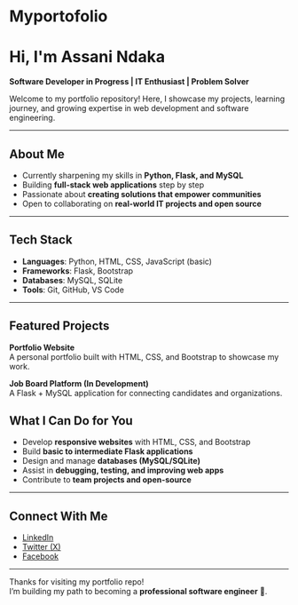 # Myportofolio
#  Hi, I'm Assani Ndaka  

 **Software Developer in Progress | IT Enthusiast | Problem Solver**  

Welcome to my portfolio repository! Here, I showcase my projects, learning journey, and growing expertise in web development and software engineering.  

---

##  About Me  
-  Currently sharpening my skills in **Python, Flask, and MySQL**  
-  Building **full-stack web applications** step by step  
-  Passionate about **creating solutions that empower communities**  
-  Open to collaborating on **real-world IT projects and open source**  

---

##  Tech Stack  
- **Languages**: Python, HTML, CSS, JavaScript (basic)  
- **Frameworks**: Flask, Bootstrap  
- **Databases**: MySQL, SQLite  
- **Tools**: Git, GitHub, VS Code  

---

##  Featured Projects  
**Portfolio Website**  
A personal portfolio built with HTML, CSS, and Bootstrap to showcase my work.  

 **Job Board Platform (In Development)**  
A Flask + MySQL application for connecting candidates and organizations.   

## What I Can Do for You  
- Develop **responsive websites** with HTML, CSS, and Bootstrap  
- Build **basic to intermediate Flask applications**  
- Design and manage **databases (MySQL/SQLite)**  
- Assist in **debugging, testing, and improving web apps**  
- Contribute to **team projects and open-source**  

---

##  Connect With Me  
-  [LinkedIn](https://www.linkedin.com/in/assani-ndaka/)  
-  [Twitter (X)](https://x.com/settings/profile)  
-  [Facebook](https://www.facebook.com/assani.ndaka)  

---

 Thanks for visiting my portfolio repo!  
I’m building my path to becoming a **professional software engineer** 🚀.  
